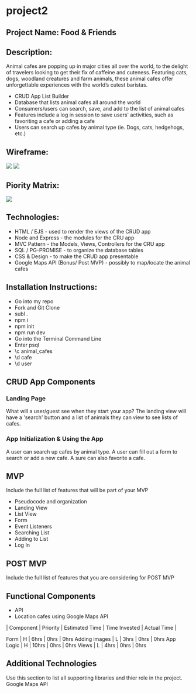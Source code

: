 # project2

## Project Name: Food & Friends

## Description: 

Animal cafes are popping up in major cities all over the world, to the delight of travelers looking to get their fix of caffeine and cuteness. Featuring cats, dogs, woodland creatures and farm animals, these animal cafes offer unforgettable experiences with the world’s cutest baristas.

- CRUD App List Builder
- Database that lists animal cafes all around the world 
- Consumers/users can search, save, and add to the list of animal cafes 
- Features include a log in session to save users' activities, such as favoriting a cafe or adding a cafe 
- Users can search up cafes by animal type (ie. Dogs, cats, hedgehogs, etc.)


## Wireframe:

<img src='http://res.cloudinary.com/daracell/image/upload/v1524074742/Unit2%20Project/IMG_6053.jpg'/> 

<img src='http://res.cloudinary.com/daracell/image/upload/v1524074742/Unit2%20Project/IMG_6054.jpg'/> 

## Piority Matrix:

<img src ='http://res.cloudinary.com/daracell/image/upload/v1524143941/Unit2%20Project/FullSizeRender.jpg'/> 

## Technologies: 
- HTML / EJS - used to render the views of the CRUD app
- Node and Express - the modules for the CRU app 
- MVC Pattern - the Models, Views, Controllers for the CRU app 
- SQL / PG-PROMISE - to organize the database tables 
- CSS & Design - to make the CRUD app presentable 
- Google Maps API (Bonus/ Post MVP) - possibly to map/locate the animal cafes

## Installation Instructions: 
- Go into my repo
- Fork and Git Clone
- subl . 
- npm i 
- npm init 
- npm run dev
- Go into the Terminal Command Line
- Enter psql 
- \c animal_cafes 
- \d cafe 
- \d user 


## CRUD App Components

### Landing Page
What will a user/guest see when they start your app?
The landing view will have a 'search' button and a list of animals they can view to see lists of cafes. 

###  App Initialization & Using the App
A user can search up cafes by animal type. A user can fill out a form to search or add a new cafe. A sure can also favorite a cafe. 


## MVP 

Include the full list of features that will be part of your MVP 
- Pseudocode and organization
- Landing View
- List View
- Form 
- Event Listeners
- Searching List
- Adding to List
- Log In


## POST MVP

Include the full list of features that you are considering for POST MVP
## Functional Components

- API
- Location cafes using Google Maps API 


| Component | Priority | Estimated Time | Time Invested | Actual Time |

Form  |  H   | 6hrs   | 0hrs  |   0hrs
Adding images   |  L   | 3hrs   | 0hrs  |   0hrs
App Logic   |  H   | 10hrs   | 0hrs  |   0hrs
Views   |  L   | 4hrs   | 0hrs  |   0hrs

## Additional Technologies
 Use this section to list all supporting libraries and thier role in the project. 
 Google Maps API


